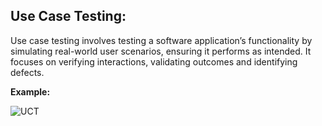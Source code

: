## Use Case Testing: ##

Use case testing involves testing a software application’s functionality by simulating real-world user scenarios, ensuring it performs as intended. It focuses on verifying interactions, validating outcomes and identifying defects.  

**Example:**

![UCT](https://github.com/manoja13702/Manual-Testing-./assets/142867318/be6b801a-2cfd-47e1-9b07-96d559de7705)

